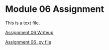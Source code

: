 # Module 06 Assignment

This is a text file.

[Assignment 06 Writeup](https://github.com/scljimenez/IntroToProg-Python-Mod06/blob/main/Assignment06_Clendenning.pdf)

[Assignment 06 .py file](https://github.com/scljimenez/IntroToProg-Python-Mod06/blob/main/Assignment06.py)
